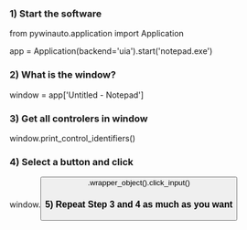 ### 1) Start the software ###
from pywinauto.application import Application

app = Application(backend='uia').start('notepad.exe')


### 2) What is the window?  ###
window = app['Untitled - Notepad']


### 3) Get all controlers in window  ###
window.print_control_identifiers()


### 4) Select a button and click ###
window.<button info>.wrapper_object().click_input() 
  
  

### 5) Repeat Step 3 and 4 as much as you want ###
